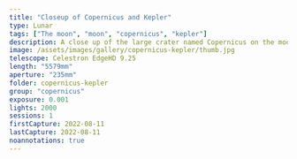 ```yaml
---
title: "Closeup of Copernicus and Kepler"
type: Lunar
tags: ["The moon", "moon", "copernicus", "kepler"]
description: A close up of the large crater named Copernicus on the moon, with smaller but prominent Kepler to the side.
image: /assets/images/gallery/copernicus-kepler/thumb.jpg
telescope: Celestron EdgeHD 9.25
length: "5579mm"
aperture: "235mm"
folder: copernicus-kepler
group: "copernicus"
exposure: 0.001
lights: 2000
sessions: 1
firstCapture: 2022-08-11 
lastCapture: 2022-08-11
noannotations: true
---
```

